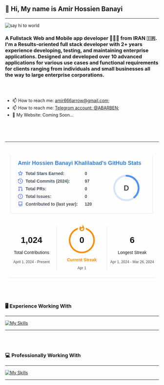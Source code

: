 

<h2>👋 Hi, My name is <b>Amir Hossien Banayi </b></h2>

<hr>
<img src="https://encrypted-tbn0.gstatic.com/images?q=tbn:ANd9GcSRDj-Sl9AY15eDJtG-OhL5yBmGBU4nIkZ8tA&usqp=CAU"
  alt="say hi to world">

<h3>A Fullstack Web and Mobile app developer 👨🏻‍💻 from IRAN 🇮🇷. I'm a Results-oriented full stack developer 
  with 2+ years experience developing, testing, and maintaining enterprise applications. Designed and developed over 10 advanced applications 
  for various use cases and functional requirements for clients ranging from individuals and small businesses all the way to large enterprise corporations.</h3>


  <br>
  <br>

<div>

  <ul dir="auto">
    <li>📫 How to reach me: <a href="amir666arrow@gmail.com">amir666arrow@gmail.com</a>;</li>
    <li>📫 How to reach me: <a href="https://t.me/ABARBEN">Telegrom account: @ABARBEN</a>;</li>
    <li>🔗 My Website: Coming Soon...</li>
  </ul>
 </div>

<br>
<!---
AmirHBana/AmirHBana is a ✨ special ✨ repository because its `README.md` (this file) appears on your GitHub profile.
You can click the Preview link to take a look at your changes.
--->
<br><br>
<hr>
<br>

<p align="center" dir="auto">

<img src="https://github.com/AmirHBana/AmirHBana/blob/main/pic1.png" alt="AmirHossien Banayi" style="max-width: 100%; max-height: 70%;">


</p>

<p align="center" dir="auto">

<img src="https://github.com/AmirHBana/AmirHBana/blob/main/pic2.png" alt="AmirHossienbanayi" style="max-width: 100%; max-height: 70%;">

</p>





<br><br>

<h3><b> 🖥️ Experience Working With</b></h3>
<hr>

[![My Skills](https://skillicons.dev/icons?i=js,html,css,git,docker,c,vim,anaconda,django,wordpress,windows,vscode,opencv,mysql,redis,react,r,pytorch,py,pycharm,powershell,postman,postgres,php,visualstudio,v,unity,ubuntu,twitter,swift,stackoverflow,sqlite,ps,mongodb,matlab,linux,linkedin,kotlin,kali,jquery,java,instagram,ai,gmail,gitlab,github,flutter,flask,figma,debian,dart,cpp,cs,bootstrap,bash)](https://skillicons.dev)


<hr>

<br><br>

<h3><b> 💻 Professionally Working With</b></h3>

<hr>

[![My Skills](https://skillicons.dev/icons?i=js,html,css,git,docker,django,windows,vscode,mysql,redis,react,py,pycharm,powershell,postman,postgres,visualstudio,ubuntu,stackoverflow,sqlite,mongodb,linux,linkedin,jquery,gmail,github,flutter,debian,dart,bootstrap,bash)](https://skillicons.dev)


<hr>
